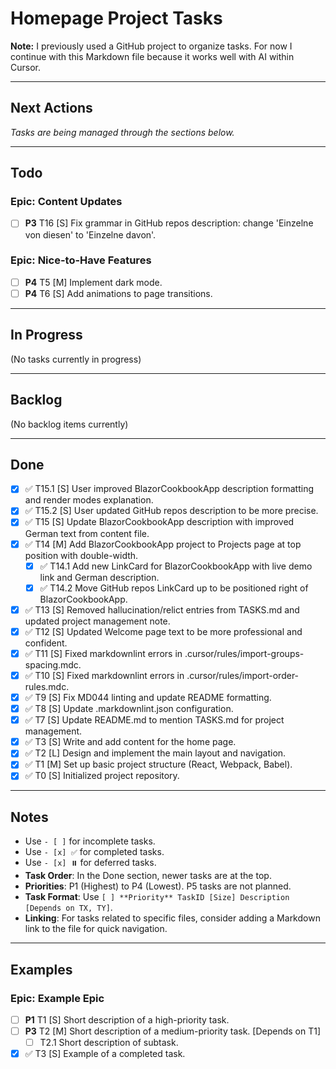 # Homepage Project Tasks

**Note:** I previously used a GitHub project to organize tasks. For now I continue with this Markdown file because it works well with AI within Cursor.

---

## Next Actions

*Tasks are being managed through the sections below.*

---

## Todo

### Epic: Content Updates

- [ ] **P3** T16 [S] Fix grammar in GitHub repos description: change 'Einzelne von diesen' to 'Einzelne davon'.

### Epic: Nice-to-Have Features

- [ ] **P4** T5 [M] Implement dark mode.
- [ ] **P4** T6 [S] Add animations to page transitions.

---

## In Progress

(No tasks currently in progress)

---

## Backlog

(No backlog items currently)

---

## Done

- [x] ✅ T15.1 [S] User improved BlazorCookbookApp description formatting and render modes explanation.
- [x] ✅ T15.2 [S] User updated GitHub repos description to be more precise.
- [x] ✅ T15 [S] Update BlazorCookbookApp description with improved German text from content file.
- [x] ✅ T14 [M] Add BlazorCookbookApp project to Projects page at top position with double-width.
  - [x] ✅ T14.1 Add new LinkCard for BlazorCookbookApp with live demo link and German description.
  - [x] ✅ T14.2 Move GitHub repos LinkCard up to be positioned right of BlazorCookbookApp.
- [x] ✅ T13 [S] Removed hallucination/relict entries from TASKS.md and updated project management note.
- [x] ✅ T12 [S] Updated Welcome page text to be more professional and confident.
- [x] ✅ T11 [S] Fixed markdownlint errors in .cursor/rules/import-groups-spacing.mdc.
- [x] ✅ T10 [S] Fixed markdownlint errors in .cursor/rules/import-order-rules.mdc.
- [x] ✅ T9 [S] Fix MD044 linting and update README formatting.
- [x] ✅ T8 [S] Update .markdownlint.json configuration.
- [x] ✅ T7 [S] Update README.md to mention TASKS.md for project management.
- [x] ✅ T3 [S] Write and add content for the home page.
- [x] ✅ T2 [L] Design and implement the main layout and navigation.
- [x] ✅ T1 [M] Set up basic project structure (React, Webpack, Babel).
- [x] ✅ T0 [S] Initialized project repository.

---

## Notes

- Use `- [ ]` for incomplete tasks.
- Use `- [x] ✅` for completed tasks.
- Use `- [x] ⏸️` for deferred tasks.
- **Task Order**: In the Done section, newer tasks are at the top.
- **Priorities**: P1 (Highest) to P4 (Lowest). P5 tasks are not planned.
- **Task Format**: Use `[ ] **Priority** TaskID [Size] Description [Depends on TX, TY]`.
- **Linking**: For tasks related to specific files, consider adding a Markdown link to the file for quick navigation.

---

## Examples

### Epic: Example Epic

- [ ] **P1** T1 [S] Short description of a high-priority task.
- [ ] **P3** T2 [M] Short description of a medium-priority task. [Depends on T1]
  - [ ] T2.1 Short description of subtask.
- [x] ✅ T3 [S] Example of a completed task.
